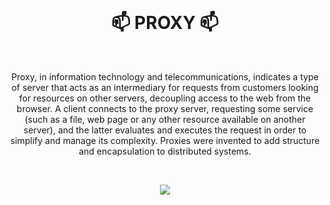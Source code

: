 <br>
  <h1 align="center">📫 PROXY 📫</h1>
<br>

<p align="center">
  Proxy, in information technology and telecommunications, indicates a type of server that acts as an intermediary for requests from customers looking for resources on other servers, decoupling access to the web from the browser. A client connects to the proxy server, requesting some service (such as a file, web page or any other resource available on another server), and the latter evaluates and executes the request in order to simplify and manage its complexity. Proxies were invented to add structure and encapsulation to distributed systems.
</p>

<br>

<p align="center">
  <img src="https://user-images.githubusercontent.com/59760485/196768535-05a7f6bd-1d6f-4a09-beed-359febc0fcac.jpg">
</p>

